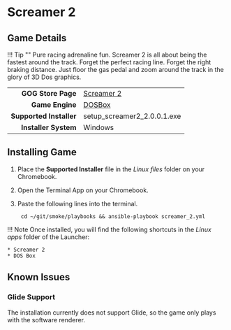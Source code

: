 # Screamer 2

## Game Details

!!! Tip ""
    Pure racing adrenaline fun.  Screamer 2 is all about being the fastest around the track.  Forget the perfect racing line.  Forget the right braking distance.  Just floor the gas pedal and zoom around the track in the glory of 3D Dos graphics.  

|  |  |
|--:|:--|
| **GOG Store Page** | [Screamer 2](https://www.gog.com/game/screamer_2) |
| **Game Engine** | [DOSBox](https://www.dosbox.com/) |
| **Supported Installer** | setup_screamer2_2.0.0.1.exe |
| **Installer System** | Windows |

## Installing Game
1. Place the **Supported Installer** file in the *Linux files* folder on your Chromebook.
1. Open the Terminal App on your Chromebook.
1. Paste the following lines into the terminal.

        cd ~/git/smoke/playbooks && ansible-playbook screamer_2.yml

!!! Note
    Once installed, you will find the following shortcuts in the *Linux apps* folder of the Launcher:
    
    * Screamer 2
    * DOS Box

## Known Issues

### Glide Support
The installation currently does not support Glide, so the game only plays with the software renderer.
